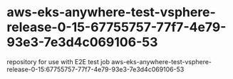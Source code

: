 # aws-eks-anywhere-test-vsphere-release-0-15-67755757-77f7-4e79-93e3-7e3d4c069106-53
repository for use with E2E test job aws-eks-anywhere-test-vsphere-release-0-15:67755757-77f7-4e79-93e3-7e3d4c069106-53
